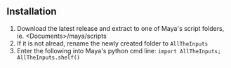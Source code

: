 ## Installation
1. Download the latest release and extract to one of Maya's script folders, ie. \<Documents\>/maya/scripts
2. If it is not alread, rename the newly created folder to `AllTheInputs`
3. Enter the following into Maya's python cmd line: `import AllTheInputs; AllTheInputs.shelf()`
